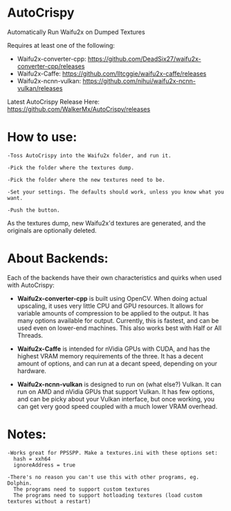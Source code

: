 # AutoCrispy
Automatically Run Waifu2x on Dumped Textures

Requires at least one of the following:

- Waifu2x-converter-cpp: https://github.com/DeadSix27/waifu2x-converter-cpp/releases
- Waifu2x-Caffe: https://github.com/lltcggie/waifu2x-caffe/releases
- Waifu2x-ncnn-vulkan: https://github.com/nihui/waifu2x-ncnn-vulkan/releases

Latest AutoCrispy Release Here: https://github.com/WalkerMx/AutoCrispy/releases

# How to use:
    -Toss AutoCrispy into the Waifu2x folder, and run it.
  
    -Pick the folder where the textures dump.
  
    -Pick the folder where the new textures need to be.
  
    -Set your settings. The defaults should work, unless you know what you want.
  
    -Push the button.
  
  
  As the textures dump, new Waifu2x'd textures are generated, and the originals are optionally deleted.
  
# About Backends:
   Each of the backends have their own characteristics and quirks when used with AutoCrispy:
   
   - **Waifu2x-converter-cpp** is built using OpenCV. When doing actual upscaling, it uses very little CPU and GPU resources. It allows for variable amounts of compression to be applied to the output. It has many options available for output. Currently, this is fastest, and can be used even on lower-end machines. This also works best with Half or All Threads.
   
   - **Waifu2x-Caffe** is intended for nVidia GPUs with CUDA, and has the highest VRAM memory requirements of the three. It has a decent amount of options, and can run at a decant speed, depending on your hardware.
    
   - **Waifu2x-ncnn-vulkan** is designed to run on (what else?) Vulkan. It can run on AMD and nVidia GPUs that support Vulkan. It has few options, and can be picky about your Vulkan interface, but once working, you can get very good speed coupled with a much lower VRAM overhead.
   
    
# Notes:
    -Works great for PPSSPP. Make a textures.ini with these options set:
      hash = xxh64
      ignoreAddress = true
      
    -There's no reason you can't use this with other programs, eg. Dolphin.
      The programs need to support custom textures
      The programs need to support hotloading textures (load custom textures without a restart)
